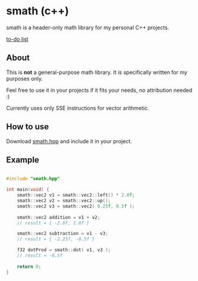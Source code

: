 # smath (c++)
smath is a header-only math library for my personal C++ projects.

[to-do list](TODO.md)

## About

This is **not** a general-purpose math library. It is specifically written for my purposes only.

Feel free to use it in your projects if it fits your needs, no attribution needed :)

Currently uses only SSE instructions for vector arithmetic.

## How to use

Download [smath.hpp](src/smath.hpp) and include it in your project.

## Example
```cpp

#include "smath.hpp"

int main(void) {
    smath::vec2 v1 = smath::vec2::left() * 2.0f;
    smath::vec2 v2 = smath::vec2::up();
    smath::vec2 v3 = smath::vec2( 0.25f, 0.5f );
    
    smath::vec2 addition = v1 + v2;
    // result = { -2.0f, 1.0f }

    smath::vec2 subtraction = v1 - v3;
    // result = { -2.25f, -0.5f }

    f32 dotProd = smath::dot( v1, v3 );
    // result = -0.5f
    
    return 0;
}

```